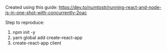 Created using this guide:
https://dev.to/numtostr/running-react-and-node-js-in-one-shot-with-concurrently-2oac

Step to reproduce:

1. npm init -y
2. yarn global add create-react-app
3. create-react-app client
